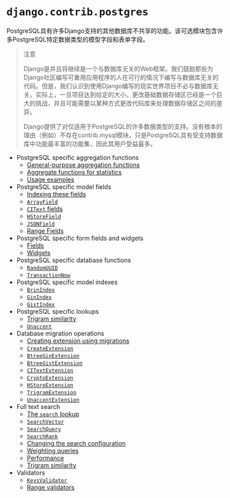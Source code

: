 # `django.contrib.postgres`

PostgreSQL具有许多Django支持的其他数据库不共享的功能。该可选模块包含许多PostgreSQL特定数据类型的模型字段和表单字段。

> 注意
>
> Django是并且将继续是一个与数据库无关的Web框架。我们鼓励那些为Django社区编写可重用应用程序的人在可行的情况下编写与数据库无关的代码。但是，我们认识到使用Django编写的现实世界项目不必与数据库无关。实际上，一旦项目达到给定的大小，更改基础数据存储区已经是一个巨大的挑战，并且可能需要以某种方式更改代码库来处理数据存储区之间的差异。
>
> Django提供了对仅适用于PostgreSQL的许多数据类型的支持。没有根本的理由（例如）不存在contrib.mysql模块，只是PostgreSQL具有受支持数据库中功能最丰富的功能集，因此其用户受益最多。

- PostgreSQL specific aggregation functions
  - [General-purpose aggregation functions](https://yiyibooks.cn/__trs__/qy/django2/ref/contrib/postgres/aggregates.html#general-purpose-aggregation-functions)
  - [Aggregate functions for statistics](https://yiyibooks.cn/__trs__/qy/django2/ref/contrib/postgres/aggregates.html#aggregate-functions-for-statistics)
  - [Usage examples](https://yiyibooks.cn/__trs__/qy/django2/ref/contrib/postgres/aggregates.html#usage-examples)
- PostgreSQL specific model fields
  - [Indexing these fields](https://yiyibooks.cn/__trs__/qy/django2/ref/contrib/postgres/fields.html#indexing-these-fields)
  - [`ArrayField`](https://yiyibooks.cn/__trs__/qy/django2/ref/contrib/postgres/fields.html#arrayfield)
  - [`CIText` fields](https://yiyibooks.cn/__trs__/qy/django2/ref/contrib/postgres/fields.html#citext-fields)
  - [`HStoreField`](https://yiyibooks.cn/__trs__/qy/django2/ref/contrib/postgres/fields.html#hstorefield)
  - [`JSONField`](https://yiyibooks.cn/__trs__/qy/django2/ref/contrib/postgres/fields.html#jsonfield)
  - [Range Fields](https://yiyibooks.cn/__trs__/qy/django2/ref/contrib/postgres/fields.html#range-fields)
- PostgreSQL specific form fields and widgets
  - [Fields](https://yiyibooks.cn/__trs__/qy/django2/ref/contrib/postgres/forms.html#fields)
  - [Widgets](https://yiyibooks.cn/__trs__/qy/django2/ref/contrib/postgres/forms.html#widgets)
- PostgreSQL specific database functions
  - [`RandomUUID`](https://yiyibooks.cn/__trs__/qy/django2/ref/contrib/postgres/functions.html#randomuuid)
  - [`TransactionNow`](https://yiyibooks.cn/__trs__/qy/django2/ref/contrib/postgres/functions.html#transactionnow)
- PostgreSQL specific model indexes
  - [`BrinIndex`](https://yiyibooks.cn/__trs__/qy/django2/ref/contrib/postgres/indexes.html#brinindex)
  - [`GinIndex`](https://yiyibooks.cn/__trs__/qy/django2/ref/contrib/postgres/indexes.html#ginindex)
  - [`GistIndex`](https://yiyibooks.cn/__trs__/qy/django2/ref/contrib/postgres/indexes.html#gistindex)
- PostgreSQL specific lookups
  - [Trigram similarity](https://yiyibooks.cn/__trs__/qy/django2/ref/contrib/postgres/lookups.html#trigram-similarity)
  - [`Unaccent`](https://yiyibooks.cn/__trs__/qy/django2/ref/contrib/postgres/lookups.html#unaccent)
- Database migration operations
  - [Creating extension using migrations](https://yiyibooks.cn/__trs__/qy/django2/ref/contrib/postgres/operations.html#creating-extension-using-migrations)
  - [`CreateExtension`](https://yiyibooks.cn/__trs__/qy/django2/ref/contrib/postgres/operations.html#createextension)
  - [`BtreeGinExtension`](https://yiyibooks.cn/__trs__/qy/django2/ref/contrib/postgres/operations.html#btreeginextension)
  - [`BtreeGistExtension`](https://yiyibooks.cn/__trs__/qy/django2/ref/contrib/postgres/operations.html#btreegistextension)
  - [`CITextExtension`](https://yiyibooks.cn/__trs__/qy/django2/ref/contrib/postgres/operations.html#citextextension)
  - [`CryptoExtension`](https://yiyibooks.cn/__trs__/qy/django2/ref/contrib/postgres/operations.html#cryptoextension)
  - [`HStoreExtension`](https://yiyibooks.cn/__trs__/qy/django2/ref/contrib/postgres/operations.html#hstoreextension)
  - [`TrigramExtension`](https://yiyibooks.cn/__trs__/qy/django2/ref/contrib/postgres/operations.html#trigramextension)
  - [`UnaccentExtension`](https://yiyibooks.cn/__trs__/qy/django2/ref/contrib/postgres/operations.html#unaccentextension)
- Full text search
  - [The `search` lookup](https://yiyibooks.cn/__trs__/qy/django2/ref/contrib/postgres/search.html#the-search-lookup)
  - [`SearchVector`](https://yiyibooks.cn/__trs__/qy/django2/ref/contrib/postgres/search.html#searchvector)
  - [`SearchQuery`](https://yiyibooks.cn/__trs__/qy/django2/ref/contrib/postgres/search.html#searchquery)
  - [`SearchRank`](https://yiyibooks.cn/__trs__/qy/django2/ref/contrib/postgres/search.html#searchrank)
  - [Changing the search configuration](https://yiyibooks.cn/__trs__/qy/django2/ref/contrib/postgres/search.html#changing-the-search-configuration)
  - [Weighting queries](https://yiyibooks.cn/__trs__/qy/django2/ref/contrib/postgres/search.html#weighting-queries)
  - [Performance](https://yiyibooks.cn/__trs__/qy/django2/ref/contrib/postgres/search.html#performance)
  - [Trigram similarity](https://yiyibooks.cn/__trs__/qy/django2/ref/contrib/postgres/search.html#trigram-similarity)
- Validators
  - [`KeysValidator`](https://yiyibooks.cn/__trs__/qy/django2/ref/contrib/postgres/validators.html#keysvalidator)
  - [Range validators](https://yiyibooks.cn/__trs__/qy/django2/ref/contrib/postgres/validators.html#range-validators)